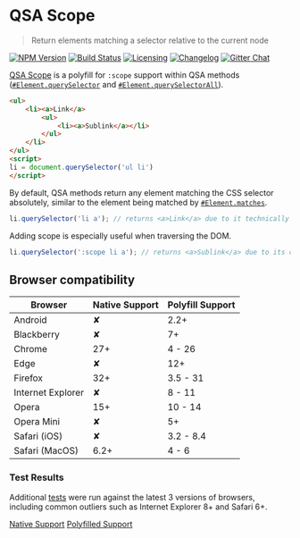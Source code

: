 # QSA Scope

> Return elements matching a selector relative to the current node

[![NPM Version][npm-img]][npm-url]
[![Build Status][cli-img]][cli-url]
[![Licensing][lic-image]][lic-url]
[![Changelog][log-image]][log-url]
[![Gitter Chat][git-image]][git-url]

[QSA Scope] is a polyfill for `:scope` support within QSA methods
([`#Element.querySelector`] and [`#Element.querySelectorAll`]).

```html
<ul>
    <li><a>Link</a>
        <ul>
            <li><a>Sublink</a></li>
        </ul>
    </li>
</ul>
<script>
li = document.querySelector('ul li')
</script>
```

By default, QSA methods return any element matching the CSS selector absolutely, similar to the element being matched by [`#Element.matches`].

```js
li.querySelector('li a'); // returns <a>Link</a> due to it technically matching
```

Adding scope is especially useful when traversing the DOM. 

```js
li.querySelector(':scope li a'); // returns <a>Sublink</a> due to its context
```

## Browser compatibility

| Browser           | Native Support | Polyfill Support |
| ----------------- | -------------- | ---------------- |
| Android           | ✘              | 2.2+             |
| Blackberry        | ✘              | 7+               |
| Chrome            | 27+            | 4 - 26           |
| Edge              | ✘              | 12+              |
| Firefox           | 32+            | 3.5 - 31         |
| Internet Explorer | ✘              | 8 - 11           |
| Opera             | 15+            | 10 - 14          |
| Opera Mini        | ✘              | 5+               |
| Safari (iOS)      | ✘              | 3.2 - 8.4        |
| Safari (MacOS)    | 6.2+           | 4 - 6            |

### Test Results

Additional [tests](http://codepen.io/jonneal/details/e20f8ddced5f5ed111a1e1f3044d4d47) were run against the latest 3 versions of browsers, including common outliers such as Internet Explorer 8+ and Safari 6+.

[Native Support](https://app.crossbrowsertesting.com/public/i76b092cd2b52b86/screenshots/zfe6755a18f932b6386b?size=small&type=chromeless)
[Polyfilled Support](https://app.crossbrowsertesting.com/public/i76b092cd2b52b86/screenshots/ze21b99d139fd4e51127?size=small&type=chromeless)

[QSA Scope]: http://github.com/jonathantneal/element-qsa-scope

[npm-url]: https://www.npmjs.com/package/element-qsa-scope
[npm-img]: https://img.shields.io/npm/v/element-qsa-scope.svg?style=flat-square
[cli-url]: https://travis-ci.org/jonathantneal/element-qsa-scope
[cli-img]: https://img.shields.io/travis/jonathantneal/element-qsa-scope.svg?style=flat-square
[lic-url]: LICENSE.md
[lic-image]: https://img.shields.io/npm/l/element-qsa-scope.svg?style=flat-square
[log-url]: CHANGELOG.md
[log-image]: https://img.shields.io/badge/changelog-md-blue.svg?style=flat-square
[git-url]: https://gitter.im/jonathantneal/element-qsa-scope
[git-image]: https://img.shields.io/badge/chat-gitter-blue.svg?style=flat-square

[`#Element.matches`]: https://dom.spec.whatwg.org/#dom-element-matches
[`#Element.querySelector`]: https://dom.spec.whatwg.org/#dom-parentnode-queryselector
[`#Element.querySelectorAll`]: https://dom.spec.whatwg.org/#dom-parentnode-queryselectorall
